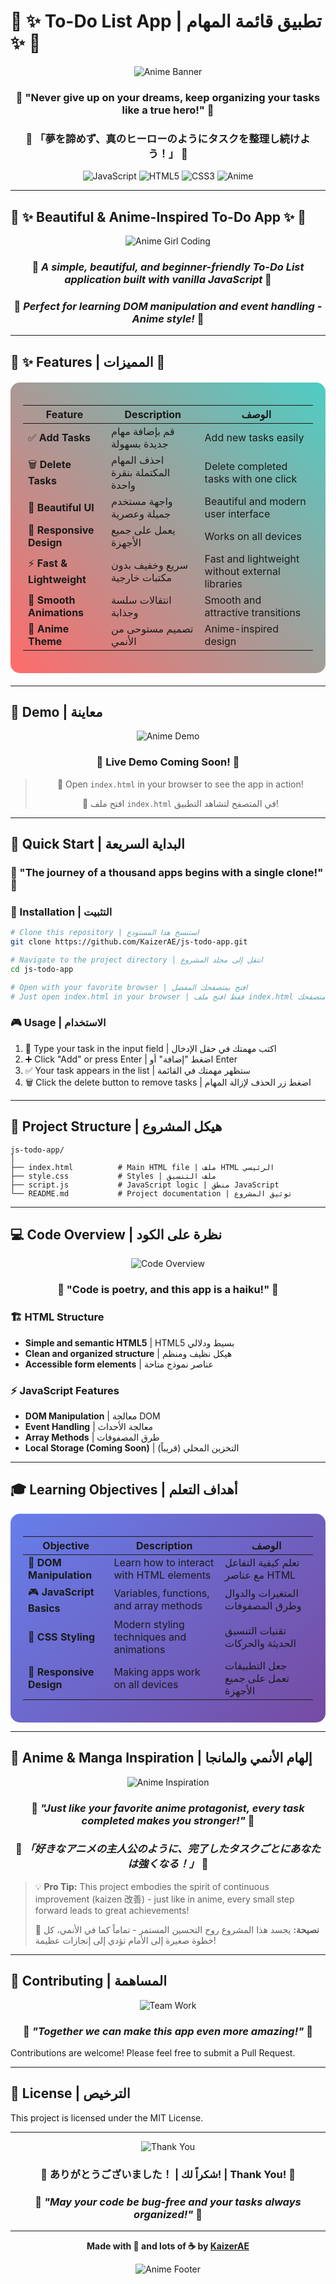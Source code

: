 # 🌟 ✨ To-Do List App | تطبيق قائمة المهام ✨ 🌟

<div align="center">

![Anime Banner](https://media.tenor.com/VcU8ESyomd4AAAAC/anime-programmer.gif)

### 💫 "Never give up on your dreams, keep organizing your tasks like a true hero!" 💫

### 🎌 「夢を諦めず、真のヒーローのようにタスクを整理し続けよう！」 🎌

![JavaScript](https://img.shields.io/badge/JavaScript-F7DF1E?style=for-the-badge&logo=javascript&logoColor=black)
![HTML5](https://img.shields.io/badge/HTML5-E34F26?style=for-the-badge&logo=html5&logoColor=white)
![CSS3](https://img.shields.io/badge/CSS3-1572B6?style=for-the-badge&logo=css3&logoColor=white)
![Anime](https://img.shields.io/badge/Anime-Powered-FF69B4?style=for-the-badge&logo=crunchyroll&logoColor=white)

</div>

---

## 🎨 ✨ Beautiful & Anime-Inspired To-Do App ✨ 🎨

<div align="center">

![Anime Girl Coding](https://media.tenor.com/puvF4kJj6RQAAAAC/anime-girl-coding.gif)

### 🌸 *A simple, beautiful, and beginner-friendly To-Do List application built with vanilla JavaScript* 🌸

### 🎯 *Perfect for learning DOM manipulation and event handling - Anime style!* 🎯

</div>

---

## 🌟 ✨ Features | المميزات 🎌

<div style="background: linear-gradient(45deg, #FF6B6B, #4ECDC4); padding: 20px; border-radius: 15px; margin: 20px 0;">

| Feature | Description | الوصف |
|---------|-------------|-------|
| ✅ **Add Tasks** | قم بإضافة مهام جديدة بسهولة | Add new tasks easily |
| 🗑️ **Delete Tasks** | احذف المهام المكتملة بنقرة واحدة | Delete completed tasks with one click |
| 🎨 **Beautiful UI** | واجهة مستخدم جميلة وعصرية | Beautiful and modern user interface |
| 📱 **Responsive Design** | يعمل على جميع الأجهزة | Works on all devices |
| ⚡ **Fast & Lightweight** | سريع وخفيف بدون مكتبات خارجية | Fast and lightweight without external libraries |
| 🌈 **Smooth Animations** | انتقالات سلسة وجذابة | Smooth and attractive transitions |
| 🎌 **Anime Theme** | تصميم مستوحى من الأنمي | Anime-inspired design |

</div>

---

## 🎯 Demo | معاينة

<div align="center">

![Anime Demo](https://media.tenor.com/JYD4AQDfvBQAAAAC/anime-computer.gif)

### 🚀 **Live Demo Coming Soon!** 🚀

> 📝 Open `index.html` in your browser to see the app in action!
>
> 🎌 افتح ملف `index.html` في المتصفح لتشاهد التطبيق!

</div>

---

## 🚀 Quick Start | البداية السريعة

### 💫 "The journey of a thousand apps begins with a single clone!" 💫

### 🔧 Installation | التثبيت

```bash
# Clone this repository | استنسخ هذا المستودع
git clone https://github.com/KaizerAE/js-todo-app.git

# Navigate to the project directory | انتقل إلى مجلد المشروع
cd js-todo-app

# Open with your favorite browser | افتح بمتصفحك المفضل
# Just open index.html in your browser | فقط افتح ملف index.html في متصفحك
```

### 🎮 Usage | الاستخدام

1. 📝 Type your task in the input field | اكتب مهمتك في حقل الإدخال
2. ➕ Click "Add" or press Enter | اضغط "إضافة" أو Enter
3. ✅ Your task appears in the list | ستظهر مهمتك في القائمة
4. 🗑️ Click the delete button to remove tasks | اضغط زر الحذف لإزالة المهام

---

## 📁 Project Structure | هيكل المشروع

```
js-todo-app/
│
├── index.html          # Main HTML file | ملف HTML الرئيسي
├── style.css           # Styles | ملف التنسيق
├── script.js           # JavaScript logic | منطق JavaScript
└── README.md           # Project documentation | توثيق المشروع
```

---

## 💻 Code Overview | نظرة على الكود

<div align="center">

![Code Overview](https://giphy.com/gifs/fullmetal-alchemist-edward-elric-ispEc1253326c)

### 🎌 "Code is poetry, and this app is a haiku!" 🎌

</div>

### 🏗️ HTML Structure

- **Simple and semantic HTML5** | HTML5 بسيط ودلالي
- **Clean and organized structure** | هيكل نظيف ومنظم
- **Accessible form elements** | عناصر نموذج متاحة

### ⚡ JavaScript Features

- **DOM Manipulation** | معالجة DOM
- **Event Handling** | معالجة الأحداث
- **Array Methods** | طرق المصفوفات
- **Local Storage (Coming Soon)** | التخزين المحلي (قريباً)

---

## 🎓 Learning Objectives | أهداف التعلم

<div style="background: linear-gradient(135deg, #667eea 0%, #764ba2 100%); padding: 20px; border-radius: 15px;">

| Objective | Description | الوصف |
|-----------|-------------|-------|
| 🎯 **DOM Manipulation** | Learn how to interact with HTML elements | تعلم كيفية التفاعل مع عناصر HTML |
| 🎮 **JavaScript Basics** | Variables, functions, and array methods | المتغيرات والدوال وطرق المصفوفات |
| 🎨 **CSS Styling** | Modern styling techniques and animations | تقنيات التنسيق الحديثة والحركات |
| 📱 **Responsive Design** | Making apps work on all devices | جعل التطبيقات تعمل على جميع الأجهزة |

</div>

---

## 🎌 Anime & Manga Inspiration | إلهام الأنمي والمانجا

<div align="center">

![Anime Inspiration](https://media.tenor.com/rK0kP6HrsdgAAAAC/anime-motivation.gif)

### 🌸 *"Just like your favorite anime protagonist, every task completed makes you stronger!"* 🌸

### 🎯 *「好きなアニメの主人公のように、完了したタスクごとにあなたは強くなる！」* 🎯

</div>

> 💡 **Pro Tip:** This project embodies the spirit of continuous improvement (kaizen 改善) - 
> just like in anime, every small step forward leads to great achievements!
> 
> 💫 **نصيحة:** يجسد هذا المشروع روح التحسين المستمر - 
> تماماً كما في الأنمي، كل خطوة صغيرة إلى الأمام تؤدي إلى إنجازات عظيمة!

---

## 🤝 Contributing | المساهمة

<div align="center">

![Team Work](https://media.tenor.com/5o6fKm3z5kAAAAAC/anime-teamwork.gif)

### 🌟 *"Together we can make this app even more amazing!"* 🌟

</div>

Contributions are welcome! Please feel free to submit a Pull Request.

---

## 📄 License | الترخيص

This project is licensed under the MIT License.

---

<div align="center">

![Thank You](https://media.tenor.com/oqrXfRIkyOAAAAAC/anime-thank-you.gif)

### 🎌 ありがとうございました！ | شكراً لك! | Thank You! 🎌

### 💫 *"May your code be bug-free and your tasks always organized!"* 💫

---

**Made with 💖 and lots of ☕ by [KaizerAE](https://github.com/KaizerAE)**

![Anime Footer](https://media.tenor.com/XzKBUPPbR0MAAAAC/anime-bye.gif)

</div>
